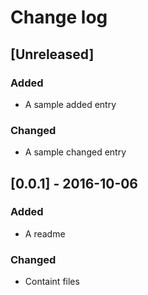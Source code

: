 # Change log

## [Unreleased]
### Added
- A sample added entry
### Changed
- A sample changed entry

## [0.0.1] - 2016-10-06
### Added
- A readme
### Changed
- Containt files
